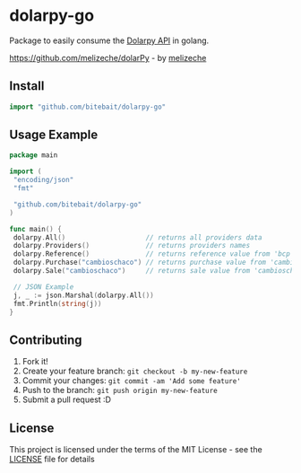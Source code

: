 # dolarpy-go

Package to easily consume the [Dolarpy API](https://dolar.melizeche.com) in golang.

<https://github.com/melizeche/dolarPy> - by [melizeche](https://github.com/melizeche/)

## Install

```go
import "github.com/bitebait/dolarpy-go"
```

## Usage Example

```go
package main

import (
 "encoding/json"
 "fmt"

 "github.com/bitebait/dolarpy-go"
)

func main() {
 dolarpy.All()                    // returns all providers data
 dolarpy.Providers()              // returns providers names
 dolarpy.Reference()              // returns reference value from 'bcp'
 dolarpy.Purchase("cambioschaco") // returns purchase value from 'cambioschaco' (default: 'bcp)
 dolarpy.Sale("cambioschaco")     // returns sale value from 'cambioschaco' (default: 'bcp)

 // JSON Example
 j, _ := json.Marshal(dolarpy.All())
 fmt.Println(string(j))
}
```

## Contributing

1. Fork it!
2. Create your feature branch: `git checkout -b my-new-feature`
3. Commit your changes: `git commit -am 'Add some feature'`
4. Push to the branch: `git push origin my-new-feature`
5. Submit a pull request :D

## License

This project is licensed under the terms of the MIT License - see the [LICENSE](LICENSE) file for details
